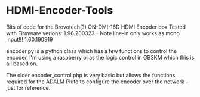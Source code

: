 # HDMI-Encoder-Tools
Bits of code for the Brovotech(?) ON-DMI-16D HDMI Encoder box
Tested with Firmware verions:
1.96.200323 - Note line-in only works as mono input!!!
1.60.190919

encoder.py is a python class which has a few functions to control the encoder, i'm using a raspberry pi as the logic control in GB3KM which this is all based on.

The older encoder_control.php is very basic but allows the functions required for the ADALM Pluto to configure the encoder over the network - just for reference.
